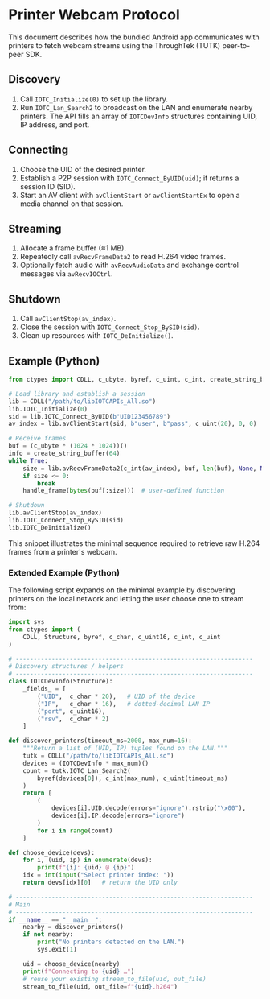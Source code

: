 # Printer Webcam Protocol

This document describes how the bundled Android app communicates with printers to fetch webcam streams using the ThroughTek (TUTK) peer-to-peer SDK.

## Discovery

1. Call `IOTC_Initialize(0)` to set up the library.
2. Run `IOTC_Lan_Search2` to broadcast on the LAN and enumerate nearby printers. The API fills an array of `IOTCDevInfo` structures containing UID, IP address, and port.

## Connecting

1. Choose the UID of the desired printer.
2. Establish a P2P session with `IOTC_Connect_ByUID(uid)`; it returns a session ID (SID).
3. Start an AV client with `avClientStart` or `avClientStartEx` to open a media channel on that session.

## Streaming

1. Allocate a frame buffer (≈1 MB).
2. Repeatedly call `avRecvFrameData2` to read H.264 video frames.
3. Optionally fetch audio with `avRecvAudioData` and exchange control messages via `avRecvIOCtrl`.

## Shutdown

1. Call `avClientStop(av_index)`.
2. Close the session with `IOTC_Connect_Stop_BySID(sid)`.
3. Clean up resources with `IOTC_DeInitialize()`.

## Example (Python)

```python
from ctypes import CDLL, c_ubyte, byref, c_uint, c_int, create_string_buffer

# Load library and establish a session
lib = CDLL("/path/to/libIOTCAPIs_All.so")
lib.IOTC_Initialize(0)
sid = lib.IOTC_Connect_ByUID(b"UID123456789")
av_index = lib.avClientStart(sid, b"user", b"pass", c_uint(20), 0, 0)

# Receive frames
buf = (c_ubyte * (1024 * 1024))()
info = create_string_buffer(64)
while True:
    size = lib.avRecvFrameData2(c_int(av_index), buf, len(buf), None, None, byref(info), None, None)
    if size <= 0:
        break
    handle_frame(bytes(buf[:size]))  # user-defined function

# Shutdown
lib.avClientStop(av_index)
lib.IOTC_Connect_Stop_BySID(sid)
lib.IOTC_DeInitialize()
```

This snippet illustrates the minimal sequence required to retrieve raw H.264 frames from a printer's webcam.

### Extended Example (Python)

The following script expands on the minimal example by discovering printers on the local network and letting the user choose one to stream from:

```python
import sys
from ctypes import (
    CDLL, Structure, byref, c_char, c_uint16, c_int, c_uint
)

# ------------------------------------------------------------------
# Discovery structures / helpers
# ------------------------------------------------------------------
class IOTCDevInfo(Structure):
    _fields_ = [
        ("UID",  c_char * 20),   # UID of the device
        ("IP",   c_char * 16),   # dotted-decimal LAN IP
        ("port", c_uint16),
        ("rsv",  c_char * 2)
    ]

def discover_printers(timeout_ms=2000, max_num=16):
    """Return a list of (UID, IP) tuples found on the LAN."""
    tutk = CDLL("/path/to/libIOTCAPIs_All.so")
    devices = (IOTCDevInfo * max_num)()
    count = tutk.IOTC_Lan_Search2(
        byref(devices[0]), c_int(max_num), c_uint(timeout_ms)
    )
    return [
        (
            devices[i].UID.decode(errors="ignore").rstrip("\x00"),
            devices[i].IP.decode(errors="ignore")
        )
        for i in range(count)
    ]

def choose_device(devs):
    for i, (uid, ip) in enumerate(devs):
        print(f"{i}: {uid} @ {ip}")
    idx = int(input("Select printer index: "))
    return devs[idx][0]   # return the UID only

# ------------------------------------------------------------------
# Main
# ------------------------------------------------------------------
if __name__ == "__main__":
    nearby = discover_printers()
    if not nearby:
        print("No printers detected on the LAN.")
        sys.exit(1)

    uid = choose_device(nearby)
    print(f"Connecting to {uid} …")
    # reuse your existing stream_to_file(uid, out_file)
    stream_to_file(uid, out_file=f"{uid}.h264")
```
